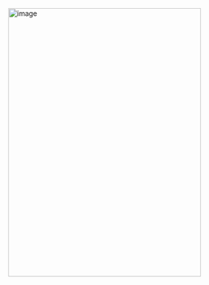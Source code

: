 <img width="389" height="541" alt="image" src="https://github.com/user-attachments/assets/b311392e-4390-4264-8ce1-e50303412d59" />
